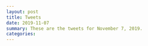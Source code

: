 ```yaml
---
layout: post
title: Tweets
date: 2019-11-07
summary: These are the tweets for November 7, 2019.
categories:
---
```


